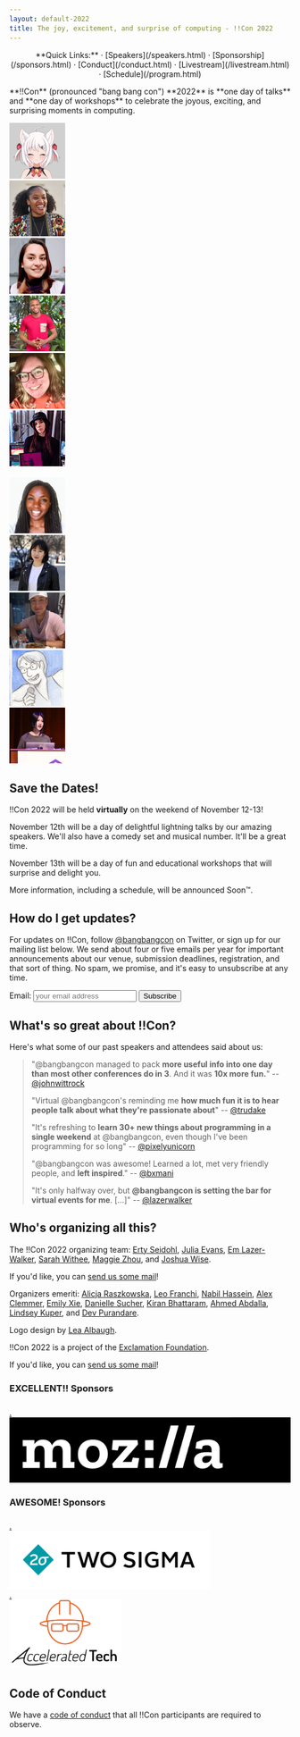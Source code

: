 ```yaml
---
layout: default-2022
title: The joy, excitement, and surprise of computing - !!Con 2022
---
```


<p style="text-align: center;">
  **Quick Links:**
  &middot;
  [Speakers](/speakers.html)
  &middot;
  [Sponsorship](/sponsors.html)
  &middot;
  [Conduct](/conduct.html)
  &middot;
  [Livestream](/livestream.html)
  &middot;
  [Schedule](/program.html)
</p>

<p id="blurb">**!!Con** (pronounced "bang bang con") **2022** is **one day of talks** and **one day of workshops** to celebrate the
joyous, exciting, and surprising moments in computing.
</p>

<div class="speaker-pics" markdown="0">
  <div><a href="./speakers.html#aki-van-ness"><img height="100" width="100" src="/images/speakers/thumbnail/aki-van-ness.png" alt="Aki Van Ness" /></a></div>
  <div><a href="./speakers.html#aniyia-williams"><img height="100" width="100" src="/images/speakers/thumbnail/aniyia-williams.png" alt="Aniyia Williams" /></a></div>
  <div><a href="./speakers.html#anjana-vakil"><img height="100" width="100" src="/images/speakers/thumbnail/anjana-vakil.png" alt="Anjana Vakil" /></a></div>
  <div><a href="./speakers.html#anuoluwapo-karounwi"><img height="100" width="100" src="/images/speakers/thumbnail/anuoluwapo-karounwi.png" alt="Anuoluwapo Karounwi" /></a></div>
  <div><a href="./speakers.html#ashlee-boyer"><img height="100" width="100" src="/images/speakers/thumbnail/ashlee-boyer.png" alt="Ashlee Boyer" /></a></div>
  <div><a href="./speakers.html#char-stiles"><img height="100" width="100" src="/images/speakers/thumbnail/char-stiles.png" alt="Char Stiles" /></a></div>
  <br />  
  <div><a href="./speakers.html#marlene-mhangami"><img height="100" width="100" src="/images/speakers/thumbnail/marlene-mhangami.png" alt="Marlene Mhangami" /></a></div>
  <div><a href="./speakers.html#nicole-he"><img height="100" width="100" src="/images/speakers/thumbnail/nicole-he.png" alt="Nicole He" /></a></div>
  <div><a href="./speakers.html#omar-rizwan"><img height="100" width="100" src="/images/speakers/thumbnail/omar-rizwan.png" alt="Omar Rizwan" /></a></div>
  <div><a href="./speakers.html#sumana-harihareswara"><img height="100" width="100" src="/images/speakers/thumbnail/sumana-harihareswara.png" alt="Sumana Harihareswara" /></a></div>
  <div><a href="./speakers.html#wenting-zhang"><img height="100" width="100" src="/images/speakers/thumbnail/wenting-zhang.png" alt="Wenting Zhang" /></a></div>
</div>

## Save the Dates!

!!Con 2022 will be held **virtually** on the weekend of November 12-13!

November 12th will be a day of delightful lightning talks by our amazing speakers. We'll also have a comedy set and musical number. It'll be a great time.

November 13th will be a day of fun and educational workshops that will surprise and delight you.

More information, including a schedule, will be announced Soon&trade;.

## How do I get updates?

For updates on !!Con, follow
[@bangbangcon](https://twitter.com/bangbangcon) on Twitter, or sign up
for our mailing list below.  We send about four or five emails per year for important announcements about our venue, 
submission deadlines, registration, and that sort of thing.  No spam, we promise, and it's easy to unsubscribe at any 
time.

<!-- Begin MailChimp Signup Form -->
<div id="mc_embed_signup">
<form action="https://bangbangcon.us3.list-manage.com/subscribe/post?u=37b924b9d7d71dc7aa1a52b4c&amp;id=9f9ec7c469" method="post" id="mc-embedded-subscribe-form" name="mc-embedded-subscribe-form" class="validate" target="_blank" style="background-color: inherit;" novalidate>
<div class="mc-field-group">
<label for="mce-EMAIL">Email:</label>
<input type="email" value="" name="EMAIL" class="required email" id="mce-EMAIL" placeholder='your email address'>
<input type="submit" value="Subscribe" name="subscribe" id="mc-embedded-subscribe" class="button">
</div>
<div id="mce-responses" class="clear">
<div class="response" id="mce-error-response" style="display:none"></div>
<div class="response" id="mce-success-response" style="display:none"></div>
</div>
<!-- real people should not fill this in and expect good things - do not remove this or risk form bot signups-->
<div style="position: absolute; left: -50020px;">
<label>"Don't fill this in, it's for bots!"
<input type="text" name="b_37b924b9d7d71dc7aa1a52b4c_9f9ec7c469" value="">
</label>
</div>
</form>
</div>

<a name="testimonials" id="testimonials"></a>

## What's so great about !!Con?

Here's what some of our past speakers and attendees said about us:

> "@bangbangcon managed to pack **more useful info into one day than most other conferences do in 3**. And it was **10x more fun.**"
> -- [@johnwittrock](https://twitter.com/johnwittrock/status/861206986448404481)
>
> "Virtual @bangbangcon's reminding me **how much fun it is to hear people
> talk about what they're passionate about**"
> -- [@trudake](https://twitter.com/trudake/status/1259231865212481537)
>
> "It's refreshing to **learn 30+ new things about programming in a single weekend** at @bangbangcon, even though I've been programming for so long"
> -- [@pixelyunicorn](https://twitter.com/pixelyunicorn/status/861690031370645504)
>
> "@bangbangcon was awesome!  Learned a lot, met very friendly people, and **left inspired**."
> -- [@bxmani](https://twitter.com/bxmani/status/861400448107937792)
>
> "It's only halfway over, but **@bangbangcon is setting the bar for virtual
> events for me**.  [...]"
> -- [@lazerwalker](https://twitter.com/lazerwalker/status/1259238259328237568)

<a name="organizers"></a>

## Who's organizing all this?

The !!Con 2022 organizing team:
[Erty Seidohl](https://twitter.com/ertyseidohl),
[Julia Evans](https://twitter.com/b0rk),
[Em Lazer-Walker](https://twitter.com/lazerwalker),
[Sarah Withee](https://twitter.com/geekygirlsarah),
[Maggie Zhou](https://twitter.com/zmagg),
and [Joshua Wise](https://joshuawise.com/).

If you'd like, you can [send us some mail](mailto:2022-organizers@exclamation.foundation)!

Organizers emeriti: [Alicja Raszkowska](https://twitter.com/mamrotynka), [Leo Franchi](https://twitter.com/lfranchi), [Nabil Hassein](https://twitter.com/NabilHassein),
[Alex Clemmer](https://twitter.com/hausdorff_space),
[Emily Xie](https://twitter.com/emilyxxie), [Danielle Sucher](https://twitter.com/DanielleSucher), 
[Kiran Bhattaram](https://twitter.com/kiranb), [Ahmed Abdalla](https://twitter.com/simplyahmaz1ng),
[Lindsey Kuper](http://composition.al/), and [Dev Purandare](https://twitter.com/Dev14e).

Logo design by
[Lea Albaugh](https://twitter.com/doridoidea).


!!Con 2022 is a project of the [Exclamation Foundation](https://exclamation.foundation).


If you'd like, you can [send us some mail](mailto:2022-organizers@exclamation.foundation)!

<div class="sponsor-list" markdown="0">

  <h3 style="margin: 1.5em 0;">EXCELLENT!! Sponsors</h3>
  
  <div class="sponsor"><a href="https://mozilla.org" target="_blank"><span
    class="magic">.</span><div class="logo"  style="background-color: black"><img width="400"
    alt="Mozilla" src="images/sponsors/mozilla.png" /></div></a></div>
    
  <h3 style="margin: 1.5em 0;">AWESOME! Sponsors</h3>

  <div class="sponsor"><a href="https://www.twosigma.com/careers/" target="_blank"><span
    class="magic">.</span><div class="logo"><img width="360"
    alt="Two Sigma" src="images/sponsors/twosigma.png" /></div></a></div>
    
  <div class="sponsor"><a href="https://accelerated.tech/" target="_blank"><span
    class="magic">.</span><div class="logo"><img width="200"
    alt="Accelerated Tech" src="images/sponsors/accelerated-tech.png" /></div></a></div>


</div>



## Code of Conduct

We have a [code of conduct](conduct.html) that all !!Con participants are required to observe.
